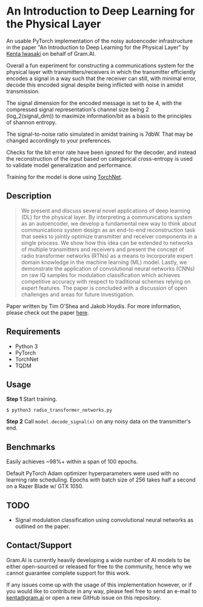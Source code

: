 # An Introduction to Deep Learning for the Physical Layer

An usable PyTorch implementation of the noisy autoencoder infrastructure in the paper "An Introduction to Deep Learning for the Physical Layer" by [Kenta Iwasaki](https://github.com/iwasaki-kenta) on behalf of Gram.AI.

Overall a fun experiment for constructing a communications system for the physical layer with transmitters/receivers in which the transmitter efficiently encodes a signal in a way such that the receiver can still, with minimal error, decode this encoded signal despite being inflicted with noise in amidst transmission.

The signal dimension for the encoded message is set to be 4, with the compressed signal representation's channel size being 2 (log_2(signal_dim)) to maximize information/bit as a basis to the principles of shannon entropy.

The signal-to-noise ratio simulated in amidst training is 7dbW. That may be changed accordingly to your preferences.

Checks for the bit error rate have been ignored for the decoder, and instead the reconstruction of the input based on categorical cross-entropy is used to validate model generalization and performance.

Training for the model is done using [TorchNet](https://github.com/pytorch/tnt).

## Description

> We present and discuss several novel applications
of deep learning (DL) for the physical layer. By interpreting
a communications system as an autoencoder, we develop a
fundamental new way to think about communications system
design as an end-to-end reconstruction task that seeks to jointly
optimize transmitter and receiver components in a single process.
We show how this idea can be extended to networks of multiple
transmitters and receivers and present the concept of radio
transformer networks (RTNs) as a means to incorporate expert
domain knowledge in the machine learning (ML) model. Lastly,
we demonstrate the application of convolutional neural networks
(CNNs) on raw IQ samples for modulation classification which
achieves competitive accuracy with respect to traditional schemes
relying on expert features. The paper is concluded with a
discussion of open challenges and areas for future investigation.

Paper written by Tim O'Shea and Jakob Hoydis. For more information, please check out the paper [here](https://arxiv.org/abs/1702.00832).

## Requirements

* Python 3
* PyTorch
* TorchNet
* TQDM

## Usage


**Step 1** Start training.

```console
$ python3 radio_transformer_networks.py
```

**Step 2** Call `model.decode_signal(x)` on any noisy data on the transmitter's end.

## Benchmarks

Easily achieves ~98%+ within a span of 100 epochs.

Default PyTorch Adam optimizer hyperparameters were used with no learning rate scheduling. Epochs with batch size of 256 takes half a second on a Razer Blade w/ GTX 1050. 

## TODO

* Signal modulation classification using convolutional neural networks as outlined on the paper.

## Contact/Support

Gram.AI is currently heavily developing a wide number of AI models to be either open-sourced or released for free to the community, hence why we cannot guarantee complete support for this work.

If any issues come up with the usage of this implementation however, or if you would like to contribute in any way, please feel free to send an e-mail to [kenta@gram.ai](kenta@gram.ai) or open a new GitHub issue on this repository.